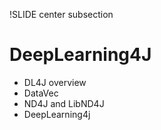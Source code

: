 !SLIDE center subsection

# DeepLearning4J

* DL4J overview
* DataVec
* ND4J and LibND4J
* DeepLearning4j

